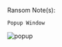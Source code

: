 Ransom Note(s): 
```
Popup Window
```
![popup](https://github.com/user-attachments/assets/3f407243-90be-4342-8d40-a26a9b9271b1)
